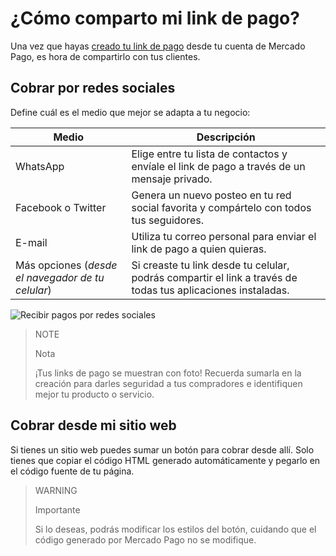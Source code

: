 # ¿Cómo comparto mi link de pago?

Una vez que hayas [creado tu link de pago](https://www.mercadopago[FAKER][URL][DOMAIN]/developers/es/guides/online-payments/payment-link/create-button) desde tu cuenta de Mercado Pago, es hora de compartirlo con tus clientes.

## Cobrar por redes sociales

Define cuál es el medio que mejor se adapta a tu negocio:

**Medio** | **Descripción**
----------------- | -----------------
WhatsApp | Elige entre tu lista de contactos y envíale el link de pago a través de un mensaje privado.
Facebook o Twitter | Genera un nuevo posteo en tu red social favorita y compártelo con todos tus seguidores.
E-mail | Utiliza tu correo personal para enviar el link de pago a quien quieras.
Más opciones (_desde el navegador de tu celular_) | Si creaste tu link desde tu celular, podrás compartir el link a través de todas tus aplicaciones instaladas.

![Recibir pagos por redes sociales](/images/button/byl_compartir.png)

> NOTE
> 
> Nota
> 
> ¡Tus links de pago se muestran con foto! Recuerda sumarla en la creación para darles seguridad a tus compradores e identifiquen mejor tu producto o servicio.

## Cobrar desde mi sitio web

Si tienes un sitio web puedes sumar un botón para cobrar desde allí.
Solo tienes que copiar el código HTML generado automáticamente y pegarlo en el código fuente de tu página.

> WARNING
> 
> Importante
> 
> Si lo deseas, podrás modificar los estilos del botón, cuidando que el código generado por Mercado Pago no se modifique.